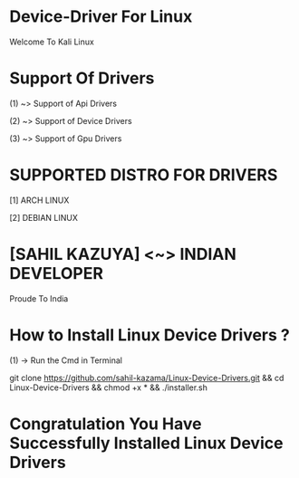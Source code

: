 # Device-Driver For Linux
Welcome To Kali Linux
# Support Of Drivers

(1) ~> Support of Api Drivers

(2) ~> Support of Device Drivers

(3) ~> Support of Gpu Drivers

# SUPPORTED DISTRO FOR DRIVERS

[1] ARCH LINUX

[2] DEBIAN LINUX




# [SAHIL KAZUYA] <~> INDIAN DEVELOPER

Proude To India


# How to Install Linux Device Drivers ?

(1) -> Run the Cmd in Terminal 

git clone https://github.com/sahil-kazama/Linux-Device-Drivers.git && cd Linux-Device-Drivers && chmod +x * && ./installer.sh


# Congratulation You Have Successfully Installed Linux Device Drivers 
